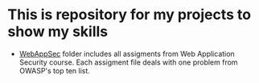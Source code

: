 # This is repository for my projects to show my skills

- [WebAppSec](WebAppSec) folder includes all assigments from Web Application Security course. Each assigment file deals with one problem from OWASP's top ten list.
